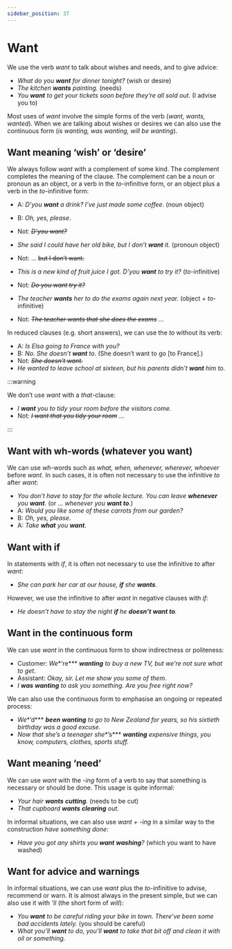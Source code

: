 ```yaml
---
sidebar_position: 37
---
```


# Want

We use the verb *want* to talk about wishes and needs, and to give advice:

- *What do you **want** for dinner tonight?* (wish or desire)
- *The kitchen **wants** painting.* (needs)
- *You **want** to get your tickets soon before they’re all sold out.* (I advise you to)

Most uses of *want* involve the simple forms of the verb (*want, wants, wanted*). When we are talking about wishes or desires we can also use the continuous form (*is wanting, was wanting, will be wanting*).

## Want meaning ‘wish’ or ‘desire’

We always follow *want* with a complement of some kind. The complement completes the meaning of the clause. The complement can be a noun or pronoun as an object, or a verb in the *to*\-infinitive form, or an object plus a verb in the *to*\-infinitive form:

- A: *D’you **want** a drink? I’ve just made some coffee*. (noun object)
- B: *Oh, yes, please*.
- Not: *~~D’you want?~~*

- *She said I could have her old bike, but I don’t **want** it.* (pronoun object)
- Not: … ~~but I don’t want.~~

- *This is a new kind of fruit juice I got. D’you **want** to try it?* (*to*\-infinitive)
- Not: *~~Do you want try it?~~*
- *The teacher **wants** her to do the exams again next year.* (object + *to*\-infinitive)
- Not: *~~The teacher wants that she does the exams~~* …

In reduced clauses (e.g. short answers), we can use the *to* without its verb:

- A: *Is Elsa going to France with you?*
- B: *No. She doesn’t **want** to*. (She doesn’t want to go \[to France\].)
- Not: *~~She doesn’t want.~~*
- *He wanted to leave school at sixteen, but his parents didn’t **want** him to.*

:::warning

We don’t use *want* with a *that*\-clause:

- *I **want** you to tidy your room before the visitors come.*
- Not: *~~I want that you tidy your room~~* …

:::

## Want with wh\-words (whatever you want)

We can use *wh*\-words such as *what, when, whenever, wherever, whoever* before *want*. In such cases, it is often not necessary to use the infinitive *to* after *want*:

- *You don’t have to stay for the whole lecture. You can leave **whenever** you **want**.* (or *… whenever you* ***want to***.)
- A: *Would you like some of these carrots from our garden?*
- B: *Oh, yes, please*.
- A: *Take **what** you* ***want***.

## Want with if

In statements with *if*, it is often not necessary to use the infinitive *to* after *want*:

- *She can park her car at our house, **if** she **wants**.*

However, we use the infinitive *to* after *want* in negative clauses with *if*:

- *He doesn’t have to stay the night **if** he **doesn’t*** ***want to**.*

## Want in the continuous form

We can use *want* in the continuous form to show indirectness or politeness:

- Customer: *We**’re*** ***wanting** to buy a new TV, but we’re not sure what to get*.
- Assistant: *Okay, sir. Let me show you some of them*.
- *I **was*** ***wanting** to ask you something. Are you free right now?*

We can also use the continuous form to emphasise an ongoing or repeated process:

- *We**’d*** ***been*** ***wanting** to go to New Zealand for years, so his sixtieth birthday was a good excuse.*
- *Now that she’s a teenager she**’s*** ***wanting** expensive things, you know, computers, clothes, sports stuff.*

## Want meaning ‘need’

We can use *want* with the -*ing* form of a verb to say that something is necessary or should be done. This usage is quite informal:

- *Your hair **wants*** ***cutting**.* (needs to be cut)
- *That cupboard **wants*** ***clearing** out.*

In informal situations, we can also use *want + -ing* in a similar way to the construction *have something done*:

- *Have you got any shirts you **want*** ***washing**?* (which you want to have washed)

## Want for advice and warnings

In informal situations, we can use *want* plus the *to*\-infinitive to advise, recommend or warn. It is almost always in the present simple, but we can also use it with *’ll* (the short form of *will*):

- *You **want** to be careful riding your bike in town. There’ve been some bad accidents lately.* (you should be careful)
- *What you’ll **want** to do, you’ll **want** to take that bit off and clean it with oil or something.*
